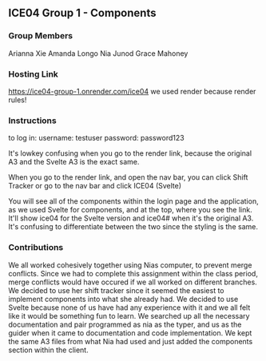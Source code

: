 ## ICE04 Group 1 - Components

### Group Members
Arianna Xie
Amanda Longo
Nia Junod
Grace Mahoney

### Hosting Link
https://ice04-group-1.onrender.com/ice04
we used render because render rules!

### Instructions
to log in:
username: testuser
password: password123

It's lowkey confusing when you go to the render link, because the original A3 and the Svelte A3 is the exact same. 

When you go to the render link, and open the nav bar, you can click Shift Tracker or go to the nav bar and click ICE04 (Svelte)

You will see all of the components within the login page and the application, as we used Svelte for components, and at the top, where you see the link. It'll show ice04 for the Svelte version and ice04# when it's the original A3. It's confusing to differentiate between the two since the styling is the same. 

### Contributions
We all worked cohesively together using Nias computer, to prevent merge conflicts. Since we had to complete this assignment within the class period, merge conflicts would have occured if we all worked on different branches. We decided to use her shift tracker since it seemed the easiest to implement components into what she already had. We decided to use Svelte because none of us have had any experience with it and we all felt like it would be something fun to learn. We searched up all the necessary documentation and pair programmed as nia as the typer, and us as the guider when it came to documentation and code implementation. We kept the same A3 files from what Nia had used and just added the components section within the client.
